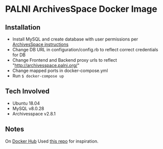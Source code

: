 # PALNI ArchivesSpace Docker Image

## Installation

- Install MySQL and create database with user permissions per [ArchivesSpace instructions](https://archivesspace.github.io/tech-docs/provisioning/mysql.html)
- Change DB URL in configuration/config.rb to reflect correct credentials for DB
- Change Frontend and Backend proxy urls to reflect "http://archivesspace.palni.org/<institution>"
- Change mapped ports in docker-compose.yml
- Run `$ docker-compose up`

## Tech Involved

- Ubuntu 18.04
- MySQL v8.0.28
- Archivesspace v2.8.1

## Notes

On [Docker Hub](https://hub.docker.com/r/pshowell23/aspace-docker)
Used [this repo](https://gitlab.msu.edu/msu-libraries/public/archivesspace-docker/-/tree/master) for inspiration.
